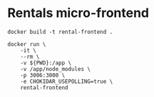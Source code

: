 # Rentals micro-frontend
```
docker build -t rental-frontend .

docker run \
    -it \
    --rm \
    -v ${PWD}:/app \
    -v /app/node_modules \
    -p 3006:3000 \
    -e CHOKIDAR_USEPOLLING=true \
    rental-frontend

```

